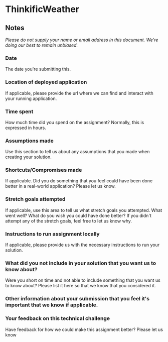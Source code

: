 # ThinkificWeather

## Notes
*Please do not supply your name or email address in this document. We're doing our best to remain unbiased.*
### Date
The date you're submitting this.
### Location of deployed application
If applicable, please provide the url where we can find and interact with your running application.
### Time spent
How much time did you spend on the assignment? Normally, this is expressed in hours.
### Assumptions made
Use this section to tell us about any assumptions that you made when creating your solution.
### Shortcuts/Compromises made
If applicable. Did you do something that you feel could have been done better in a real-world application? Please
let us know.
### Stretch goals attempted
If applicable, use this area to tell us what stretch goals you attempted. What went well? What do you wish you
could have done better? If you didn't attempt any of the stretch goals, feel free to let us know why.
### Instructions to run assignment locally
If applicable, please provide us with the necessary instructions to run your solution.
### What did you not include in your solution that you want us to know about?
Were you short on time and not able to include something that you want us to know
about? Please list it here so that we know that you considered it.
### Other information about your submission that you feel it's important that we know if applicable.
### Your feedback on this technical challenge
Have feedback for how we could make this assignment better? Please let us know